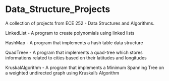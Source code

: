 # Data_Structure_Projects
A collection of projects from ECE 252 - Data Structures and Algorithms. 

LinkedList - A program to create polynomials using linked lists

HashMap - A program that implements a hash table data structure

QuadTreev - A program that implements a quad-tree which stores informations related to cities based on their latitudes and longitudes

KruskalAlgorithm - A program that implements a Minimum Spanning Tree on a weighted undirected graph using Kruskal’s Algorithm
